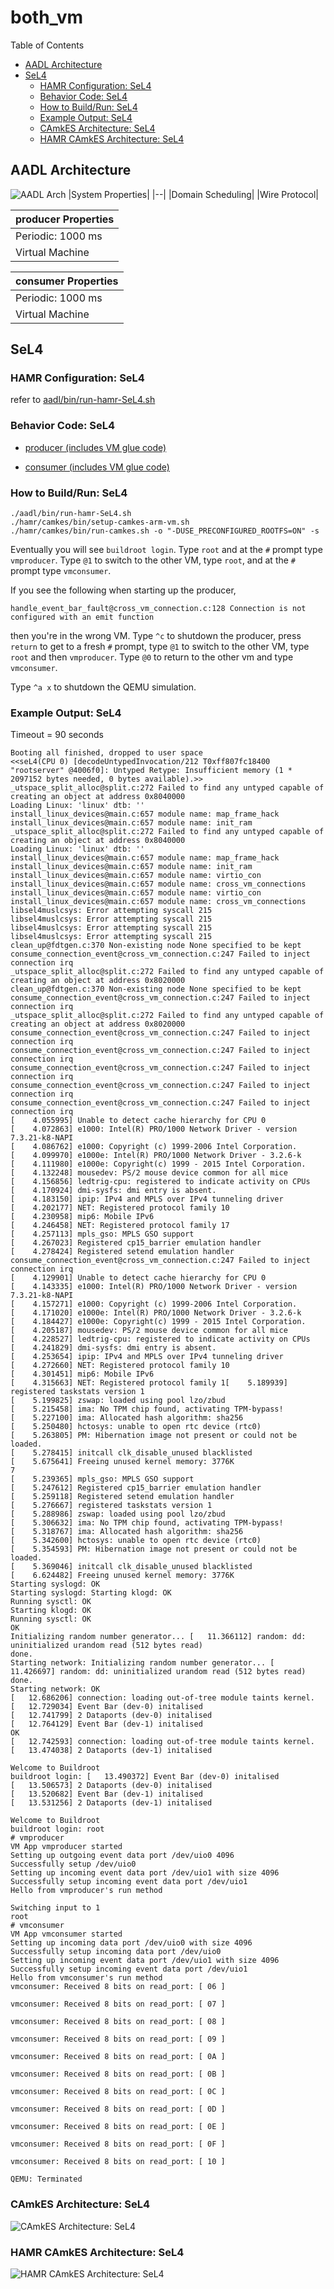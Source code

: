 # both_vm

 Table of Contents
<!--table-of-contents_start-->
  * [AADL Architecture](#aadl-architecture)
  * [SeL4](#sel4)
    * [HAMR Configuration: SeL4](#hamr-configuration-sel4)
    * [Behavior Code: SeL4](#behavior-code-sel4)
    * [How to Build/Run: SeL4](#how-to-buildrun-sel4)
    * [Example Output: SeL4](#example-output-sel4)
    * [CAmkES Architecture: SeL4](#camkes-architecture-sel4)
    * [HAMR CAmkES Architecture: SeL4](#hamr-camkes-architecture-sel4)
<!--table-of-contents_end-->


## AADL Architecture
<!--aadl-architecture_start-->
![AADL Arch](aadl/diagrams/aadl-arch.png)
|System Properties|
|--|
|Domain Scheduling|
|Wire Protocol|

|producer Properties|
|--|
|Periodic: 1000 ms|
|Virtual Machine|



|consumer Properties|
|--|
|Periodic: 1000 ms|
|Virtual Machine|


<!--aadl-architecture_end-->


## SeL4
<!--SeL4_start--><!--SeL4_end-->

### HAMR Configuration: SeL4
<!--hamr-configuration-sel4_start-->
refer to [aadl/bin/run-hamr-SeL4.sh](aadl/bin/run-hamr-SeL4.sh)
<!--hamr-configuration-sel4_end-->


### Behavior Code: SeL4
<!--behavior-code-sel4_start-->
  * [producer (includes VM glue code)](hamr/camkes/components/VM/apps/vmproducer/vmproducer.c)

  * [consumer (includes VM glue code)](hamr/camkes/components/VM/apps/vmconsumer/vmconsumer.c)
<!--behavior-code-sel4_end-->


### How to Build/Run: SeL4
<!--how-to-buildrun-sel4_start-->
```
./aadl/bin/run-hamr-SeL4.sh
./hamr/camkes/bin/setup-camkes-arm-vm.sh
./hamr/camkes/bin/run-camkes.sh -o "-DUSE_PRECONFIGURED_ROOTFS=ON" -s
```
<!--how-to-buildrun-sel4_end-->

Eventually you will see ``buildroot login``.  Type ``root`` and at the ``#``
prompt type ``vmproducer``.  Type ``@1`` to switch to the other VM, type ``root``, and at the 
``#`` prompt type ``vmconsumer``.

If you see the following when starting up the producer,

```
handle_event_bar_fault@cross_vm_connection.c:128 Connection is not configured with an emit function
```

then you're in the wrong VM.  Type ``^c`` to shutdown the producer, press ``return`` to get to a fresh ``#`` prompt, type ``@1`` to switch to the other VM, type ``root`` and then ``vmproducer``.  Type ``@0`` to return to the other vm and type ``vmconsumer``.

Type ``^a x`` to shutdown the QEMU simulation.

### Example Output: SeL4
<!--example-output-sel4_start-->
Timeout = 90 seconds
```
Booting all finished, dropped to user space
<<seL4(CPU 0) [decodeUntypedInvocation/212 T0xff807fc18400 "rootserver" @4006f0]: Untyped Retype: Insufficient memory (1 * 2097152 bytes needed, 0 bytes available).>>
_utspace_split_alloc@split.c:272 Failed to find any untyped capable of creating an object at address 0x8040000
Loading Linux: 'linux' dtb: ''
install_linux_devices@main.c:657 module name: map_frame_hack
install_linux_devices@main.c:657 module name: init_ram
_utspace_split_alloc@split.c:272 Failed to find any untyped capable of creating an object at address 0x8040000
Loading Linux: 'linux' dtb: ''
install_linux_devices@main.c:657 module name: map_frame_hack
install_linux_devices@main.c:657 module name: init_ram
install_linux_devices@main.c:657 module name: virtio_con
install_linux_devices@main.c:657 module name: cross_vm_connections
install_linux_devices@main.c:657 module name: virtio_con
install_linux_devices@main.c:657 module name: cross_vm_connections
libsel4muslcsys: Error attempting syscall 215
libsel4muslcsys: Error attempting syscall 215
libsel4muslcsys: Error attempting syscall 215
libsel4muslcsys: Error attempting syscall 215
clean_up@fdtgen.c:370 Non-existing node None specified to be kept
consume_connection_event@cross_vm_connection.c:247 Failed to inject connection irq
_utspace_split_alloc@split.c:272 Failed to find any untyped capable of creating an object at address 0x8020000
clean_up@fdtgen.c:370 Non-existing node None specified to be kept
consume_connection_event@cross_vm_connection.c:247 Failed to inject connection irq
_utspace_split_alloc@split.c:272 Failed to find any untyped capable of creating an object at address 0x8020000
consume_connection_event@cross_vm_connection.c:247 Failed to inject connection irq
consume_connection_event@cross_vm_connection.c:247 Failed to inject connection irq
consume_connection_event@cross_vm_connection.c:247 Failed to inject connection irq
consume_connection_event@cross_vm_connection.c:247 Failed to inject connection irq
consume_connection_event@cross_vm_connection.c:247 Failed to inject connection irq
[    4.055995] Unable to detect cache hierarchy for CPU 0
[    4.072863] e1000: Intel(R) PRO/1000 Network Driver - version 7.3.21-k8-NAPI
[    4.086762] e1000: Copyright (c) 1999-2006 Intel Corporation.
[    4.099970] e1000e: Intel(R) PRO/1000 Network Driver - 3.2.6-k
[    4.111980] e1000e: Copyright(c) 1999 - 2015 Intel Corporation.
[    4.132248] mousedev: PS/2 mouse device common for all mice
[    4.156856] ledtrig-cpu: registered to indicate activity on CPUs
[    4.170924] dmi-sysfs: dmi entry is absent.
[    4.183150] ipip: IPv4 and MPLS over IPv4 tunneling driver
[    4.202177] NET: Registered protocol family 10
[    4.230958] mip6: Mobile IPv6
[    4.246458] NET: Registered protocol family 17
[    4.257113] mpls_gso: MPLS GSO support
[    4.267023] Registered cp15_barrier emulation handler
[    4.278424] Registered setend emulation handler
consume_connection_event@cross_vm_connection.c:247 Failed to inject connection irq
[    4.129901] Unable to detect cache hierarchy for CPU 0
[    4.143335] e1000: Intel(R) PRO/1000 Network Driver - version 7.3.21-k8-NAPI
[    4.157271] e1000: Copyright (c) 1999-2006 Intel Corporation.
[    4.171020] e1000e: Intel(R) PRO/1000 Network Driver - 3.2.6-k
[    4.184427] e1000e: Copyright(c) 1999 - 2015 Intel Corporation.
[    4.205187] mousedev: PS/2 mouse device common for all mice
[    4.228527] ledtrig-cpu: registered to indicate activity on CPUs
[    4.241829] dmi-sysfs: dmi entry is absent.
[    4.253654] ipip: IPv4 and MPLS over IPv4 tunneling driver
[    4.272660] NET: Registered protocol family 10
[    4.301451] mip6: Mobile IPv6
[    4.315663] NET: Registered protocol family 1[    5.189939] registered taskstats version 1
[    5.199825] zswap: loaded using pool lzo/zbud
[    5.215458] ima: No TPM chip found, activating TPM-bypass!
[    5.227100] ima: Allocated hash algorithm: sha256
[    5.250480] hctosys: unable to open rtc device (rtc0)
[    5.263805] PM: Hibernation image not present or could not be loaded.
[    5.278415] initcall clk_disable_unused blacklisted
[    5.675641] Freeing unused kernel memory: 3776K
7
[    5.239365] mpls_gso: MPLS GSO support
[    5.247612] Registered cp15_barrier emulation handler
[    5.259118] Registered setend emulation handler
[    5.276667] registered taskstats version 1
[    5.288986] zswap: loaded using pool lzo/zbud
[    5.306632] ima: No TPM chip found, activating TPM-bypass!
[    5.318767] ima: Allocated hash algorithm: sha256
[    5.342600] hctosys: unable to open rtc device (rtc0)
[    5.354593] PM: Hibernation image not present or could not be loaded.
[    5.369046] initcall clk_disable_unused blacklisted
[    6.624482] Freeing unused kernel memory: 3776K
Starting syslogd: OK
Starting syslogd: Starting klogd: OK
Running sysctl: OK
Starting klogd: OK
Running sysctl: OK
OK
Initializing random number generator... [   11.366112] random: dd: uninitialized urandom read (512 bytes read)
done.
Starting network: Initializing random number generator... [   11.426697] random: dd: uninitialized urandom read (512 bytes read)
done.
Starting network: OK
[   12.686206] connection: loading out-of-tree module taints kernel.
[   12.729034] Event Bar (dev-0) initalised
[   12.741799] 2 Dataports (dev-0) initalised
[   12.764129] Event Bar (dev-1) initalised
OK
[   12.742593] connection: loading out-of-tree module taints kernel.
[   13.474038] 2 Dataports (dev-1) initalised

Welcome to Buildroot
buildroot login: [   13.490372] Event Bar (dev-0) initalised
[   13.506573] 2 Dataports (dev-0) initalised
[   13.520682] Event Bar (dev-1) initalised
[   13.531256] 2 Dataports (dev-1) initalised

Welcome to Buildroot
buildroot login: root
# vmproducer 
VM App vmproducer started
Setting up outgoing event data port /dev/uio0 4096
Successfully setup /dev/uio0
Setting up incoming event data port /dev/uio1 with size 4096
Successfully setup incoming event data port /dev/uio1
Hello from vmproducer's run method

Switching input to 1
root
# vmconsumer 
VM App vmconsumer started
Setting up incoming data port /dev/uio0 with size 4096
Successfully setup incoming data port /dev/uio0
Setting up incoming event data port /dev/uio1 with size 4096
Successfully setup incoming event data port /dev/uio1
Hello from vmconsumer's run method
vmconsumer: Received 8 bits on read_port: [ 06 ]

vmconsumer: Received 8 bits on read_port: [ 07 ]

vmconsumer: Received 8 bits on read_port: [ 08 ]

vmconsumer: Received 8 bits on read_port: [ 09 ]

vmconsumer: Received 8 bits on read_port: [ 0A ]

vmconsumer: Received 8 bits on read_port: [ 0B ]

vmconsumer: Received 8 bits on read_port: [ 0C ]

vmconsumer: Received 8 bits on read_port: [ 0D ]

vmconsumer: Received 8 bits on read_port: [ 0E ]

vmconsumer: Received 8 bits on read_port: [ 0F ]

vmconsumer: Received 8 bits on read_port: [ 10 ]

QEMU: Terminated
```
<!--example-output-sel4_end-->


### CAmkES Architecture: SeL4
<!--camkes-architecture-sel4_start-->
![CAmkES Architecture: SeL4](aadl/diagrams/CAmkES-arch-SeL4.svg)
<!--camkes-architecture-sel4_end-->


### HAMR CAmkES Architecture: SeL4
<!--hamr-camkes-architecture-sel4_start-->
![HAMR CAmkES Architecture: SeL4](aadl/diagrams/CAmkES-HAMR-arch-SeL4.svg)
<!--hamr-camkes-architecture-sel4_end-->

